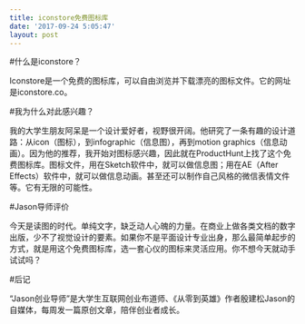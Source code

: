 ```yaml
---
title: iconstore免费图标库
date: '2017-09-24 5:05:47'
layout: post
---
```


#什么是iconstore？

Iconstore是一个免费的图标库，可以自由浏览并下载漂亮的图标文件。它的网址是iconstore.co。

#我为什么对此感兴趣？

我的大学生朋友阿呆是一个设计爱好者，视野很开阔。他研究了一条有趣的设计道路：从icon（图标），到infographic（信息图），再到motion graphics（信息动画）。因为他的推荐，我开始对图标感兴趣，因此就在ProductHunt上找了这个免费图标库。图标文件，用在Sketch软件中，就可以做信息图；用在AE（After Effects）软件中，就可以做信息动画。甚至还可以制作自己风格的微信表情文件等。它有无限的可能性。

#Jason导师评价

今天是读图的时代。单纯文字，缺乏动人心魄的力量。在商业上做各类文档的数字出版，少不了视觉设计的要素。如果你不是平面设计专业出身，那么最简单起步的方式，就是用这个免费图标库，选一套心仪的图标来灵活应用。你不想今天就动手试试吗？

#后记

“Jason创业导师”是大学生互联网创业布道师、《从零到英雄》作者殷建松Jason的自媒体，每周发一篇原创文章，陪伴创业者成长。
